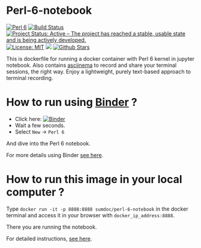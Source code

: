 # Perl-6-notebook

[![Perl 6](https://img.shields.io/badge/Perl%206-2018.01-blue.svg)](https://rakudo.perl6.org/downloads/star/)
[![Build Status](https://img.shields.io/travis/sumandoc/Perl-6-notebook.svg?label=Travis-CI)](https://travis-ci.org/sumandoc/Perl-6-notebook)
[![Project Status: Active – The project has reached a stable, usable state and is being actively developed.](http://www.repostatus.org/badges/latest/active.svg)](http://www.repostatus.org/#active)
[![License: MIT](https://img.shields.io/badge/License-MIT-yellow.svg)](https://opensource.org/licenses/MIT)
[![](https://images.microbadger.com/badges/image/sumdoc/perl-6-notebook.svg)](https://microbadger.com/images/sumdoc/perl-6-notebook "Get your own image badge on microbadger.com")
[![Github Stars](https://img.shields.io/github/stars/sumandoc/Perl-6-notebook.svg?style=social&label=Github)](https://github.com/sumandoc/Perl-6-notebook)


This is dockerfile for running a docker container with Perl 6 kernel in jupyter notebook. Also contains [asciinema](https://asciinema.org/) to record and share your terminal sessions, the right way. Enjoy a lightweight, purely text-based approach to terminal recording.


# How to run using [Binder](https://mybinder.org/) ?


+ Click here: [![Binder](https://mybinder.org/badge.svg)](https://mybinder.org/v2/gh/sumandoc/Perl-6-notebook/master/?urlpath=lab)
+ Wait a few seconds.
+ Select `New` -> `Perl 6`

And dive into the Perl 6 notebook.

For more details using Binder [see here](https://sumdoc.wordpress.com/2018/01/04/using-perl-6-notebooks-in-binder/).

# How to run this image in your local computer ?

Type `docker run -it -p 8888:8888 sumdoc/perl-6-notebook` in the docker terminal and access it in your browser with
`docker_ip_address:8888`.

There you are running the notebook.

For detailed instructions, [see here](https://sumdoc.wordpress.com/2017/09/06/how-to-run-perl-6-notebook/).

